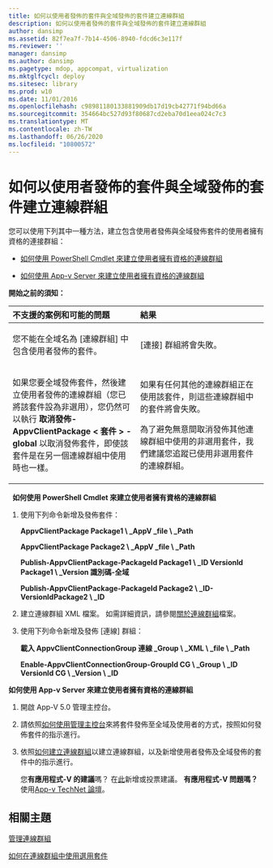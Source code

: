 ```yaml
---
title: 如何以使用者發佈的套件與全域發佈的套件建立連線群組
description: 如何以使用者發佈的套件與全域發佈的套件建立連線群組
author: dansimp
ms.assetid: 82f7ea7f-7b14-4506-8940-fdcd6c3e117f
ms.reviewer: ''
manager: dansimp
ms.author: dansimp
ms.pagetype: mdop, appcompat, virtualization
ms.mktglfcycl: deploy
ms.sitesec: library
ms.prod: w10
ms.date: 11/01/2016
ms.openlocfilehash: c98981180133881909db17d19cb42771f94bd66a
ms.sourcegitcommit: 354664bc527d93f80687cd2eba70d1eea024c7c3
ms.translationtype: MT
ms.contentlocale: zh-TW
ms.lasthandoff: 06/26/2020
ms.locfileid: "10800572"
---
```

# 如何以使用者發佈的套件與全域發佈的套件建立連線群組
您可以使用下列其中一種方法，建立包含使用者發佈與全域發佈套件的使用者擁有資格的連接群組：

-   [如何使用 PowerShell Cmdlet 來建立使用者擁有資格的連線群組](#bkmk-posh-userentitled-cg)

-   [如何使用 App-v Server 來建立使用者擁有資格的連線群組](#bkmk-appvserver-userentitled-cg)

**開始之前的須知：**

<table>
<colgroup>
<col width="50%" />
<col width="50%" />
</colgroup>
<thead>
<tr class="header">
<th align="left">不支援的案例和可能的問題</th>
<th align="left">結果</th>
</tr>
</thead>
<tbody>
<tr class="odd">
<td align="left"><p>您不能在全域名為 [連線群組] 中包含使用者發佈的套件。</p></td>
<td align="left"><p>[連接] 群組將會失敗。</p></td>
</tr>
<tr class="even">
<td align="left"><p>如果您要全域發佈套件，然後建立使用者發佈的連線群組（您已將該套件設為非選用），您仍然可以執行 <strong> 取消發佈-AppvClientPackage &lt; 套件 &gt; -global </strong> 以取消發佈套件，即使該套件是在另一個連線群組中使用時也一樣。</p></td>
<td align="left"><p>如果有任何其他的連線群組正在使用該套件，則這些連線群組中的套件將會失敗。</p>
<p>為了避免無意間取消發佈其他連線群組中使用的非選用套件，我們建議您追蹤已使用非選用套件的連線群組。</p></td>
</tr>
</tbody>
</table>

 
<a href="" id="bkmk-posh-userentitled-cg"></a>**如何使用 PowerShell Cmdlet 來建立使用者擁有資格的連線群組**

1.  使用下列命令新增及發佈套件：

    **AppvClientPackage Package1 \ _AppV _file \ _Path**

    **AppvClientPackage Package2 \ _AppV _file \ _Path**

    **Publish-AppvClientPackage-PackageId Package1 \ _ID VersionId Package1 \ _Version 識別碼-全域**

    **Publish-AppvClientPackage-PackageId Package2 \ _ID-VersionIdPackage2 \ _ID**

2.  建立連線群組 XML 檔案。 如需詳細資訊，請參閱[關於連線群組](about-the-connection-group-file.md)檔案。

3.  使用下列命令新增及發佈 [連線] 群組：

    **載入 AppvClientConnectionGroup 連線 _Group \ _XML \ _file \ _Path**

    **Enable-AppvClientConnectionGroup-GroupId CG \ _Group \ _ID VersionId CG \ _Version \ _ID**

<a href="" id="bkmk-appvserver-userentitled-cg"></a>**如何使用 App-v Server 來建立使用者擁有資格的連線群組**

1.  開啟 App-V 5.0 管理主控台。

2.  請依照[如何使用管理主控台](how-to-publish-a-package-by-using-the-management-console-50.md)來將套件發佈至全域及使用者的方式，按照如何發佈套件的指示進行。

3.  依照[如何建立連線群組](how-to-create-a-connection-group.md)以建立連線群組，以及新增使用者發佈及全域發佈的套件中的指示進行。

    您**有應用程式-V 的建議**嗎？ 在[此](http://appv.uservoice.com/forums/280448-microsoft-application-virtualization)新增或投票建議。 **有應用程式-V 問題嗎？** 使用[App-v TechNet 論壇](https://social.technet.microsoft.com/Forums/home?forum=mdopappv)。

## 相關主題


[管理連線群組](managing-connection-groups.md)

[如何在連線群組中使用選用套件](how-to-use-optional-packages-in-connection-groups.md)

 

 





